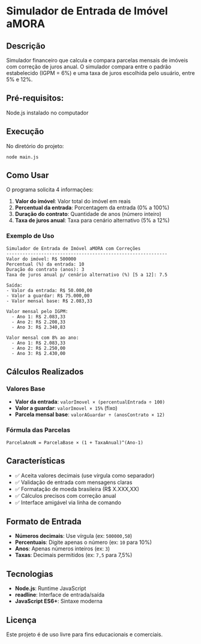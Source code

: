 # Simulador de Entrada de Imóvel aMORA

## Descrição

Simulador financeiro que calcula e compara parcelas mensais de imóveis com correção de juros anual. O simulador compara entre o padrão estabelecido (IGPM = 6%) e uma taxa de juros escolhida pelo usuário, entre 5% e 12%.

## Pré-requisitos:
Node.js instalado no computador

## Execução
No diretório do projeto:

```bash/cmd
node main.js
```

## Como Usar

O programa solicita 4 informações:

1. **Valor do imóvel**: Valor total do imóvel em reais
2. **Percentual da entrada**: Porcentagem da entrada (0% a 100%)
3. **Duração do contrato**: Quantidade de anos (número inteiro)
4. **Taxa de juros anual**: Taxa para cenário alternativo (5% a 12%)

### Exemplo de Uso

```
Simulador de Entrada de Imóvel aMORA com Correções
------------------------------------------------------------
Valor do imóvel: R$ 500000
Percentual (%) da entrada: 10
Duração do contrato (anos): 3
Taxa de juros anual p/ cenário alternativo (%) [5 a 12]: 7.5

Saída:
- Valor da entrada: R$ 50.000,00
- Valor a guardar: R$ 75.000,00
- Valor mensal base: R$ 2.083,33

Valor mensal pelo IGPM:
  - Ano 1: R$ 2.083,33
  - Ano 2: R$ 2.208,33
  - Ano 3: R$ 2.340,83

Valor mensal com 8% ao ano:
  - Ano 1: R$ 2.083,33
  - Ano 2: R$ 2.250,00
  - Ano 3: R$ 2.430,00
```

## Cálculos Realizados

### Valores Base
- **Valor da entrada**: `valorImovel × (percentualEntrada ÷ 100)`
- **Valor a guardar**: `valorImovel × 15%` (fixo)
- **Parcela mensal base**: `valorAGuardar ÷ (anosContrato × 12)`

### Fórmula das Parcelas
```
ParcelaAnoN = ParcelaBase × (1 + TaxaAnual)^(Ano-1)
```

## Características

- ✅ Aceita valores decimais (use vírgula como separador)
- ✅ Validação de entrada com mensagens claras
- ✅ Formatação de moeda brasileira (R$ X.XXX,XX)
- ✅ Cálculos precisos com correção anual
- ✅ Interface amigável via linha de comando

## Formato de Entrada

- **Números decimais**: Use vírgula (ex: `500000,50`)
- **Percentuais**: Digite apenas o número (ex: `10` para 10%)
- **Anos**: Apenas números inteiros (ex: `3`)
- **Taxas**: Decimais permitidos (ex: `7,5` para 7,5%)

## Tecnologias

- **Node.js**: Runtime JavaScript
- **readline**: Interface de entrada/saída
- **JavaScript ES6+**: Sintaxe moderna

## Licença

Este projeto é de uso livre para fins educacionais e comerciais.
